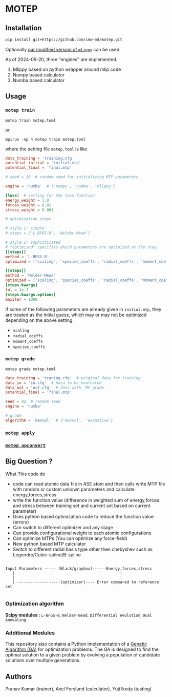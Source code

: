 # MOTEP

## Installation

```bash
pip install git+https://github.com/imw-md/motep.git
```

Optionally [our modified version of `mlippy`](https://gitlab.com/yuzie007/mlip-2/-/tree/mlippy) can be used.

As of 2024-09-20, three "engines" are implemented.

1. Mlippy based on python wrapper around mlip code
2. Numpy based calculator
3. Numba based calculator

## Usage

### `motep train`

```
motep train motep.toml
```

or

```
mpirun -np 4 motep train motep.toml
```

where the setting file `motep.toml` is like

```toml
data_training = 'training.cfg'
potential_initial = 'initial.mtp'
potential_final = 'final.mtp'

# seed = 10  # random seed for initializing MTP parameters

engine = 'numba'  # {'numpy', 'numba', 'mlippy'}

[loss]  # setting for the loss function
energy_weight = 1.0
forces_weight = 0.01
stress_weight = 0.001

# optimization steps

# style 1: simple
# steps = ['L-BFGS-B', 'Nelder-Mead']

# style 2: sophisticated
# "optimized" specifies which parameters are optimized at the step.
[[steps]]
method = 'L-BFGS-B'
optimized = ['scaling', 'species_coeffs', 'radial_coeffs', 'moment_coeffs']

[[steps]]
method = 'Nelder-Mead'
optimized = ['scaling', 'species_coeffs', 'radial_coeffs', 'moment_coeffs']
[steps.kwargs]
tol = 1e-7
[steps.kwargs.options]
maxiter = 1000
```

If some of the following parameters are already given in `initial.mtp`,
they are treated as the initial guess, which may or may not be optimized
depending on the above setting.

- `scaling`
- `radial_coeffs`
- `moment_coeffs`
- `species_coeffs`

### `motep grade`

```
motep grade motep.toml
```

```toml
data_training = 'traning.cfg'  # original data for training
data_in = 'in.cfg'  # data to be evaluated
data_out = 'out.cfg'  # data with `MV_grade`
potential_final = 'final.mtp'

seed = 42  # random seed
engine = 'numba'

# grade
algorithm = 'maxvol'  # {'maxvol', 'exaustive'}
```

### [`motep apply`](docs/apply.md)

### [`motep upconvert`](docs/upconvert.md)

## Big Question ?
What This code do

- code can read atomic data file in ASE atom and then calls write MTP file with random or custom unkown parameters and calculate energy,forces,stress
- write the function value (difference in weighted sum of energy,forces and stress between training set and current set based on current parameter)
- Uses python based optimization code to reduce the function value (errors)
- Can switch to different optimizer and any stage
- Can provide configurational weight to each atomic configurations
- Can optimize MTPs (You can optimize any force-field)
- New python based MTP calculator
- Switch to different radial basis type other then chebyshev such as Legendre/Cubic-spline/B-spline

````

Input Parameters ----- [Black/graybox]------Energy,forces,stress
   |                                              |
   |                                              |
   | -------------------|optimizer|---- Error compared to reference set


````

### Optimization algorithm

**Scipy modules :** ```L-BFGS-B```, ```Nelder-mead```, ```Differential evolution```, ```Dual Annealing```

### Additional Modules

This repository also contains a Python implementation of a [Genetic Algorithm (GA)](docs/ga.md) for optimization problems. The GA is designed to find the optimal solution to a given problem by evolving a population of candidate solutions over multiple generations.

## Authors

Pranav Kumar (trainer), Axel Forslund (calculator), Yuji Ikeda (testing)
